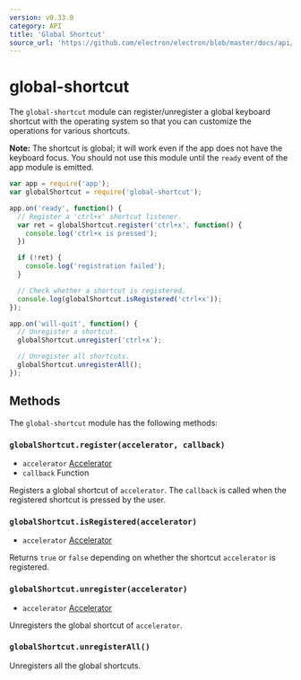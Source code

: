 ```yaml
---
version: v0.33.0
category: API
title: 'Global Shortcut'
source_url: 'https://github.com/electron/electron/blob/master/docs/api/global-shortcut.md'
---
```


# global-shortcut

The `global-shortcut` module can register/unregister a global keyboard shortcut
with the operating system so that you can customize the operations for various
shortcuts.

**Note:** The shortcut is global; it will work even if the app does
not have the keyboard focus. You should not use this module until the `ready`
event of the app module is emitted.

```javascript
var app = require('app');
var globalShortcut = require('global-shortcut');

app.on('ready', function() {
  // Register a 'ctrl+x' shortcut listener.
  var ret = globalShortcut.register('ctrl+x', function() {
    console.log('ctrl+x is pressed');
  })

  if (!ret) {
    console.log('registration failed');
  }

  // Check whether a shortcut is registered.
  console.log(globalShortcut.isRegistered('ctrl+x'));
});

app.on('will-quit', function() {
  // Unregister a shortcut.
  globalShortcut.unregister('ctrl+x');

  // Unregister all shortcuts.
  globalShortcut.unregisterAll();
});
```

## Methods

The `global-shortcut` module has the following methods:

### `globalShortcut.register(accelerator, callback)`

* `accelerator` [Accelerator](http://electron.atom.io/docs/v0.33.0/api/accelerator)
* `callback` Function

Registers a global shortcut of `accelerator`. The `callback` is called when
the registered shortcut is pressed by the user.

### `globalShortcut.isRegistered(accelerator)`

* `accelerator` [Accelerator](http://electron.atom.io/docs/v0.33.0/api/accelerator)

Returns `true` or `false` depending on whether the shortcut `accelerator` is
registered.

### `globalShortcut.unregister(accelerator)`

* `accelerator` [Accelerator](http://electron.atom.io/docs/v0.33.0/api/accelerator)

Unregisters the global shortcut of `accelerator`.

### `globalShortcut.unregisterAll()`

Unregisters all the global shortcuts.
